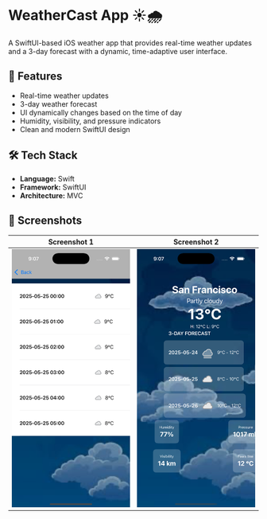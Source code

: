 # WeatherCast App ☀️🌧️

A SwiftUI-based iOS weather app that provides real-time weather updates and a 3-day forecast with a dynamic, time-adaptive user interface.

## 📱 Features
- Real-time weather updates
- 3-day weather forecast
- UI dynamically changes based on the time of day
- Humidity, visibility, and pressure indicators
- Clean and modern SwiftUI design

## 🛠️ Tech Stack
- **Language:** Swift
- **Framework:** SwiftUI
- **Architecture:** MVC

## 📸 Screenshots

| Screenshot 1 | Screenshot 2 |
|--------------|--------------|
| ![Screen1](Screen1.png) | ![Screen2](Screen2.png) |



